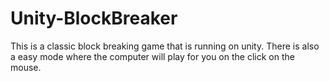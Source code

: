 # Unity-BlockBreaker

This is a classic block breaking game that is running on unity. There is also a easy mode where the computer will play for you on the click on the mouse.
